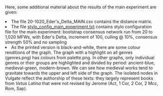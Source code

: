 <p>Here, some additional material about the results of the main experiment are given:</p> 
<ul></ul><li>The file 20-1020_Eder's_Delta_MAIN.csv contains the distance matrix.</li> 
<li>The file <a href="https://github.com/simon-at-git/stylometric-nl-genres/blob/main/stylo_config_main_experiment.txt">stylo_config_main_experiment.txt</a> contains stylo configuration file for the main experiment: bootstrap consensus network run from 20 to 1,020 MFWs, with Eder's Delta, increment of 100, culling @ 10%, consensus strength 50% and no sampling</li>
<li>As the printed version is black-and-white, there are some colour renditions of the graph. The graph with a highlight on all genres (genres.png) has colours from palette.png. In other graphs, only individual genres or their groups are highlighted and divided by period: ancient-blue, medieval-green, modern-brown. We can see how medieval works tend to gravitate towards the upper and left side of the graph. The isolated nodes in Vulgate reflect the authorship of these texts: they largely represent books from <i>Vetus Latina</i> that were not revised by Jerome (Act, 1 Cor, 2 Cor, 2 Mcc, Rom, Sap).</li>
</ul>
